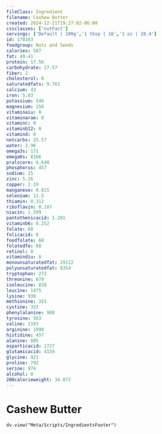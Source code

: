 ```yaml
---
fileClass: Ingredient
filename: Cashew Butter
created: 2024-12-21T19:27:02-06:00
cssclasses: ['nutFact']
servings: ['Default | 100g','1 tbsp | 16','1 oz | 28.4']
id: 170163
foodgroup: Nuts and Seeds
calories: 587
fat: 49.41
protein: 17.56
carbohydrate: 27.57
fiber: 2
cholesterol: 0
saturatedfats: 9.763
calcium: 43
iron: 5.03
potassium: 546
magnesium: 258
vitaminaiu: 0
vitaminarae: 0
vitaminc: 0
vitaminb12: 0
vitamind: 0
netcarbs: 25.57
water: 2.96
omega3s: 171
omega6s: 8166
pralscore: 6.648
phosphorus: 457
sodium: 15
zinc: 5.16
copper: 2.19
manganese: 0.815
selenium: 11.5
thiamin: 0.312
riboflavin: 0.187
niacin: 1.599
pantothenicacid: 1.201
vitaminb6: 0.252
folate: 68
folicacid: 0
foodfolate: 68
folatedfe: 68
retinol: 0
vitamindiu: 0
monounsaturatedfat: 29122
polyunsaturatedfat: 8354
tryptophan: 272
threonine: 679
isoleucine: 838
leucine: 1475
lysine: 938
methionine: 315
cystine: 325
phenylalanine: 908
tyrosine: 563
valine: 1193
arginine: 1998
histidine: 457
alanine: 805
asparticacid: 1727
glutamicacid: 4159
glycine: 921
proline: 792
serine: 974
alcohol: 0
200calorieweight: 34.072
---
```


# Cashew Butter

```dataviewjs
dv.view("Meta/Scripts/IngredientsFooter")
```
